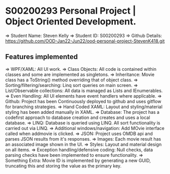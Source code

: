 # S00200293 Personal Project | Object Oriented Development.
=> 	Student Name:	Steven Kelly
=>	Student ID:		S00200293
=> 	Github Details:	https://github.com/OOD-Jan22-Jun22/ood-personal-project-StevenK418.git

## Features implemented

=> WPF/XAML: 								All UI work.
=> Class Objects: 							All code is contained within classes and some are implemented as singletons. 
=> Inheritance:								Movie class has a ToString() method overriding that of object class. 
=> Sorting/filtering/searching:  			Linq sort queries on main screen. 
=> List/Observable collections:				All data is managed as Lists and IEnumerables. 
=> Even Handling:							All UI elements have event handlers where applicable.
=> Github:									Project has been Continuously deployed to github and uses gitflow for branching strategies. 
=> Hand Coded XAML:							Layout and styling/material styling has been added manually in XAML. 
=> Database:								The project has a codefirst approach to database creation and creates and uses a local database. 
=> LINQ:									Database is queried using LINQ. All sort functionality is carried out via LINQ. 
=> Additional windows/navigation: 			Add MOvie interface called when addmovie is clicked.
=> JSON: 									Project uses OMDB api and parses JSON results from it's responses. 
=> Images:									Each movie result has an associated image shown in the UI. 
=> Styles: 									Layout and material design on all items. 
=> Exception handling/defensive coding:		Null checks, data parsing checks have been implemented to ensure functionality. 
=> Something Extra:							Movie ID is implemented by generating a new GUID, truncating this and storing the value as the primary key. 		